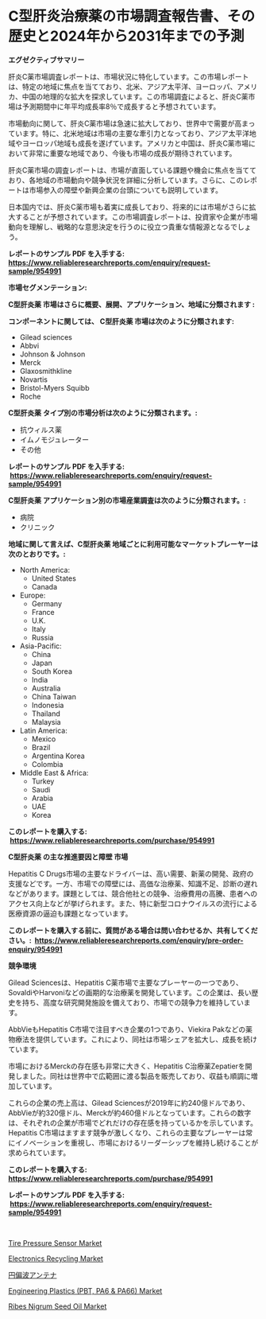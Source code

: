 <p><h1>C型肝炎治療薬の市場調査報告書、その歴史と2024年から2031年までの予測</h1></p><p><strong>エグゼクティブサマリー</strong></p>
<p><p>肝炎C薬市場調査レポートは、市場状況に特化しています。この市場レポートは、特定の地域に焦点を当てており、北米、アジア太平洋、ヨーロッパ、アメリカ、中国の地理的な拡大を探求しています。この市場調査によると、肝炎C薬市場は予測期間中に年平均成長率8％で成長すると予想されています。</p><p>市場動向に関して、肝炎C薬市場は急速に拡大しており、世界中で需要が高まっています。特に、北米地域は市場の主要な牽引力となっており、アジア太平洋地域やヨーロッパ地域も成長を遂げています。アメリカと中国は、肝炎C薬市場において非常に重要な地域であり、今後も市場の成長が期待されています。</p><p>肝炎C薬市場の調査レポートは、市場が直面している課題や機会に焦点を当てており、各地域の市場動向や競争状況を詳細に分析しています。さらに、このレポートは市場参入の障壁や新興企業の台頭についても説明しています。</p><p>日本国内では、肝炎C薬市場も着実に成長しており、将来的には市場がさらに拡大することが予想されています。この市場調査レポートは、投資家や企業が市場動向を理解し、戦略的な意思決定を行うのに役立つ貴重な情報源となるでしょう。</p></p>
<p><strong>レポートのサンプル PDF を入手する: <a href="https://www.reliableresearchreports.com/enquiry/request-sample/954991">https://www.reliableresearchreports.com/enquiry/request-sample/954991</a></strong></p>
<p><strong>市場セグメンテーション:</strong></p>
<p><strong> C型肝炎薬 市場はさらに概要、展開、アプリケーション、地域に分類されます :</strong></p>
<p><strong>コンポーネントに関しては、 C型肝炎薬 市場は次のように分類されます: &nbsp;</strong></p>
<p><ul><li>Gilead sciences</li><li>Abbvi</li><li>Johnson & Johnson</li><li>Merck</li><li>Glaxosmithkline</li><li>Novartis</li><li>Bristol-Myers Squibb</li><li>Roche</li></ul></p>
<p><strong> C型肝炎薬 タイプ別の市場分析は次のように分類されます。:</strong></p>
<p><ul><li>抗ウィルス薬</li><li>イムノモジュレーター</li><li>その他</li></ul></p>
<p><strong>レポートのサンプル PDF を入手する: &nbsp;<a href="https://www.reliableresearchreports.com/enquiry/request-sample/954991">https://www.reliableresearchreports.com/enquiry/request-sample/954991</a></strong></p>
<p><strong> C型肝炎薬 アプリケーション別の市場産業調査は次のように分類されます。:</strong></p>
<p><ul><li>病院</li><li>クリニック</li></ul></p>
<p><strong>地域に関して言えば、C型肝炎薬 地域ごとに利用可能なマーケットプレーヤーは次のとおりです。:</strong></p>
<p><ul>
    <li>
        North America:
        <ul>
            <li>United States</li>
            <li>Canada</li>
        </ul>
    </li>
    <li>
        Europe:
        <ul>
            <li>Germany</li>
            <li>France</li>
            <li>U.K.</li>
            <li>Italy</li>
            <li>Russia</li>
        </ul>
    </li>
    <li>
        Asia-Pacific:
        <ul>
            <li>China</li>
            <li>Japan</li>
            <li>South Korea</li>
            <li>India</li>
            <li>Australia</li>
            <li>China Taiwan</li>
            <li>Indonesia</li>
            <li>Thailand</li>
            <li>Malaysia</li>
        </ul>
    </li>
    <li>
        Latin America:
        <ul>
            <li>Mexico</li>
            <li>Brazil</li>
            <li>Argentina Korea</li>
            <li>Colombia</li>
        </ul>
    </li>
    <li>
        Middle East & Africa:
        <ul>
            <li>Turkey</li>
            <li>Saudi</li>
            <li>Arabia</li>
            <li>UAE</li>
            <li>Korea</li>
        </ul>
    </li>
    </ul></p>
<p><strong>このレポートを購入する: &nbsp;<a href="https://www.reliableresearchreports.com/purchase/954991">https://www.reliableresearchreports.com/purchase/954991</a></strong></p>
<p><strong>C型肝炎薬 の主な推進要因と障壁 市場</strong></p>
<p><p>Hepatitis C Drugs市場の主要なドライバーは、高い需要、新薬の開発、政府の支援などです。一方、市場での障壁には、高価な治療薬、知識不足、診断の遅れなどがあります。課題としては、競合他社との競争、治療費用の高騰、患者へのアクセス向上などが挙げられます。また、特に新型コロナウイルスの流行による医療資源の逼迫も課題となっています。</p></p>
<p><strong>このレポートを購入する前に、質問がある場合は問い合わせるか、共有してください。:&nbsp; <a href="https://www.reliableresearchreports.com/enquiry/pre-order-enquiry/954991">https://www.reliableresearchreports.com/enquiry/pre-order-enquiry/954991</a></strong></p>
<p><strong>競争環境</strong></p>
<p><p>Gilead Sciencesは、Hepatitis C薬市場で主要なプレーヤーの一つであり、SovaldiやHarvoniなどの画期的な治療薬を開発しています。この企業は、長い歴史を持ち、高度な研究開発施設を備えており、市場での競争力を維持しています。</p><p>AbbVieもHepatitis C市場で注目すべき企業の1つであり、Viekira Pakなどの薬物療法を提供しています。これにより、同社は市場シェアを拡大し、成長を続けています。</p><p>市場におけるMerckの存在感も非常に大きく、Hepatitis C治療薬Zepatierを開発しました。同社は世界中で広範囲に渡る製品を販売しており、収益も順調に増加しています。</p><p>これらの企業の売上高は、Gilead Sciencesが2019年に約240億ドルであり、AbbVieが約320億ドル、Merckが約460億ドルとなっています。これらの数字は、それぞれの企業が市場でどれだけの存在感を持っているかを示しています。 Hepatitis C市場はますます競争が激しくなり、これらの主要なプレーヤーは常にイノベーションを重視し、市場におけるリーダーシップを維持し続けることが求められています。</p></p>
<p><strong>このレポートを購入する: &nbsp; <a href="https://www.reliableresearchreports.com/purchase/954991">https://www.reliableresearchreports.com/purchase/954991</a></strong></p>
<p><strong>レポートのサンプル PDF を入手する: &nbsp;<a href="https://www.reliableresearchreports.com/enquiry/request-sample/954991">https://www.reliableresearchreports.com/enquiry/request-sample/954991</a></strong><strong></strong></p>
<p>&nbsp;</p>
<p><p><a href="https://issuu.com/reportprime-2/docs/tire-pressure-sensor-market-size-2030.pptx">Tire Pressure Sensor Market</a></p><p><a href="https://view.publitas.com/reportprime-1/electronics-recycling-market-size-growing-and-forecasted-for-period-from-2024-2031-and-provides-complete-market-analysis-of-this-market/">Electronics Recycling Market</a></p><p><a href="https://medium.com/@kelsitorphy644/%E5%86%86%E5%81%8F%E5%85%89%E3%82%A2%E3%83%B3%E3%83%86%E3%83%8A%E5%B8%82%E5%A0%B4%E3%81%AF-%E5%B8%82%E5%A0%B4%E3%82%B7%E3%82%A7%E3%82%A2-%E5%B8%82%E5%A0%B4%E3%83%88%E3%83%AC%E3%83%B3%E3%83%89-%E5%B8%82%E5%A0%B4%E6%88%90%E9%95%B7%E3%81%AB%E9%96%A2%E3%81%99%E3%82%8B%E6%83%85%E5%A0%B1%E3%82%92%E6%8F%90%E4%BE%9B%E3%81%97%E3%81%A6%E3%81%84%E3%81%BE%E3%81%99-6e99438f2832">円偏波アンテナ</a></p><p><a href="https://github.com/GroverBarry/Market-Research-Report-List-4/blob/main/engineering-plastics-pbt-pa6-pa66-market.md">Engineering Plastics (PBT, PA6 & PA66) Market</a></p><p><a href="https://github.com/lylyparadise/Market-Research-Report-List-2/blob/main/ribes-nigrum-seed-oil-market.md">Ribes Nigrum Seed Oil Market</a></p></p>